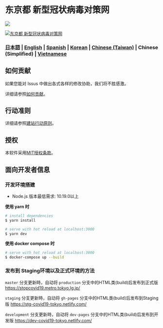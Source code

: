 # 东京都 新型冠状病毒对策网

![](https://github.com/tokyo-metropolitan-gov/covid19/workflows/production%20deploy/badge.svg)

[![东京都 新型冠状病毒对策网](https://user-images.githubusercontent.com/1301149/75629392-1d19d900-5c25-11ea-843d-2d4376e3a560.png)](https://stopcovid19.metro.tokyo.lg.jp/)

### [日本語](./README.md) | [English](./README_EN.md) | [Spanish](./README_ES.md) | [Korean](./README_KO.md) | [Chinese (Taiwan)](./README_ZH_TW.md) | Chinese (Simplified) | [Vietnamese](./README_VI.md)

## 如何贡献
如果您能对 Issus 中做出各式各样的修改协助，我们将不胜感激。

详细请参照[如何贡献](./.github/CONTRIBUTING_ZH_CN.md)。


## 行动准则
详细请参照[建站行动原则](./.github/CODE_OF_CONDUCT_ZH_CN.md)。

## 授权
本软件采用[MIT授权条款](./LICENSE.txt)。

## 面向开发者信息

### 开发环境搭建

- Node.js 版本最低需求: 10.19.0以上

**使用 yarn 时**
``` bash
# install dependencies
$ yarn install

# serve with hot reload at localhost:3000
$ yarn dev
```

**使用 docker compose 时**
```bash
# serve with hot reload at localhost:3000
$ docker-compose up --build
```

### 发布到 Staging环境以及正式环境的方法

`master` 分支更新時，自动将 `production` 分支中的HTML类(build)后发布到正式版 https://stopcovid19.metro.tokyo.lg.jp/

`staging` 分支更新時，自动将 `gh-pages` 分支中的HTML类(build)后发布到Staging版 https://stg-covid19-tokyo.netlify.com/

`development` 分支更新時，自动将 `dev-pages` 分支中的HTML类(build)后发布到开发版 https://dev-covid19-tokyo.netlify.com/

